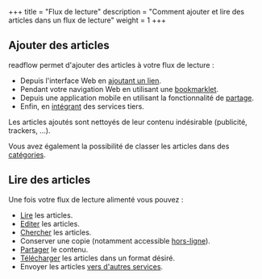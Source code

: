 +++
title = "Flux de lecture"
description = "Comment ajouter et lire des articles dans un flux de lecture"
weight = 1
+++

## Ajouter des articles

readflow permet d'ajouter des articles à votre flux de lecture :

- Depuis l'interface Web en [ajoutant un lien](add).
- Pendant votre navigation Web en utilisant une [bookmarklet](bookmarklet).
- Depuis une application mobile en utilisant la fonctionnalité de [partage](mobile/add).
- Enfin, en [intégrant](../integrations) des services tiers.

Les articles ajoutés sont nettoyés de leur contenu indésirable (publicité, trackers, ...).

Vous avez également la possibilité de classer les articles dans des [catégories](categories).

## Lire des articles

Une fois votre flux de lecture alimenté vous pouvez :

- [Lire](read) les articles.
- [Editer](edit) les articles.
- [Chercher](search) les articles.
- Conserver une copie (notamment accessible [hors-ligne](offline)).
- [Partager](mobile/share) le contenu.
- [Télécharger](download) les articles dans un format désiré.
- Envoyer les articles [vers d'autres services](../integrations/outgoing-webhook).

